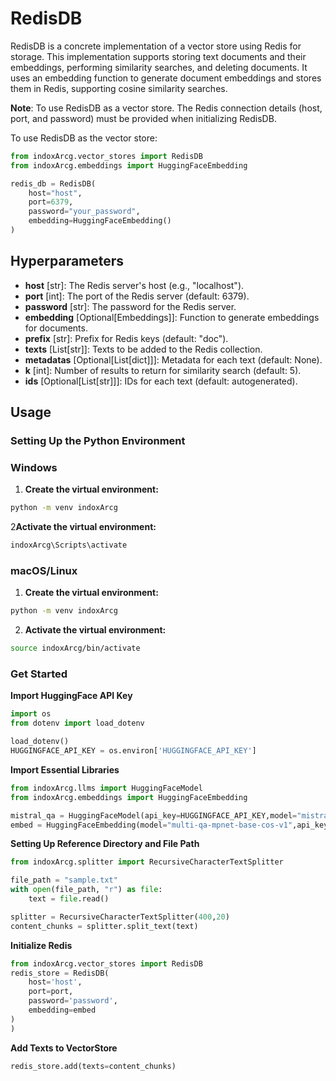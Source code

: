 # RedisDB

RedisDB is a concrete implementation of a vector store using Redis for storage. This implementation supports storing text documents and their embeddings, performing similarity searches, and deleting documents. It uses an embedding function to generate document embeddings and stores them in Redis, supporting cosine similarity searches.

**Note**: To use RedisDB as a vector store. The Redis connection details (host, port, and password) must be provided when initializing RedisDB.

To use RedisDB as the vector store:

```python
from indoxArcg.vector_stores import RedisDB
from indoxArcg.embeddings import HuggingFaceEmbedding

redis_db = RedisDB(
    host="host",
    port=6379,
    password="your_password",
    embedding=HuggingFaceEmbedding()
)
```

## Hyperparameters

- **host** [str]: The Redis server's host (e.g., "localhost").
- **port** [int]: The port of the Redis server (default: 6379).
- **password** [str]: The password for the Redis server.
- **embedding** [Optional[Embeddings]]: Function to generate embeddings for documents.
- **prefix** [str]: Prefix for Redis keys (default: "doc").
- **texts** [List[str]]: Texts to be added to the Redis collection.
- **metadatas** [Optional[List[dict]]]: Metadata for each text (default: None).
- **k** [int]: Number of results to return for similarity search (default: 5).
- **ids** [Optional[List[str]]]: IDs for each text (default: autogenerated).

## Usage

### Setting Up the Python Environment

### Windows

1. **Create the virtual environment:**

```bash
python -m venv indoxArcg
```

2**Activate the virtual environment:**

```bash
indoxArcg\Scripts\activate
```

### macOS/Linux

1. **Create the virtual environment:**

```bash
python -m venv indoxArcg
```

2. **Activate the virtual environment:**

```bash
source indoxArcg/bin/activate
```

### Get Started

**Import HuggingFace API Key**

```python
import os
from dotenv import load_dotenv

load_dotenv()
HUGGINGFACE_API_KEY = os.environ['HUGGINGFACE_API_KEY']

```

**Import Essential Libraries**

```python
from indoxArcg.llms import HuggingFaceModel
from indoxArcg.embeddings import HuggingFaceEmbedding

mistral_qa = HuggingFaceModel(api_key=HUGGINGFACE_API_KEY,model="mistralai/Mistral-7B-Instruct-v0.2")
embed = HuggingFaceEmbedding(model="multi-qa-mpnet-base-cos-v1",api_key=HUGGINGFACE_API_KEY)
```

**Setting Up Reference Directory and File Path**

```python
from indoxArcg.splitter import RecursiveCharacterTextSplitter

file_path = "sample.txt"
with open(file_path, "r") as file:
    text = file.read()

splitter = RecursiveCharacterTextSplitter(400,20)
content_chunks = splitter.split_text(text)
```

**Initialize Redis**

```python
from indoxArcg.vector_stores import RedisDB
redis_store = RedisDB(
    host='host',
    port=port,
    password='password',
    embedding=embed
)
)
```

**Add Texts to VectorStore**

```python
redis_store.add(texts=content_chunks)
```
